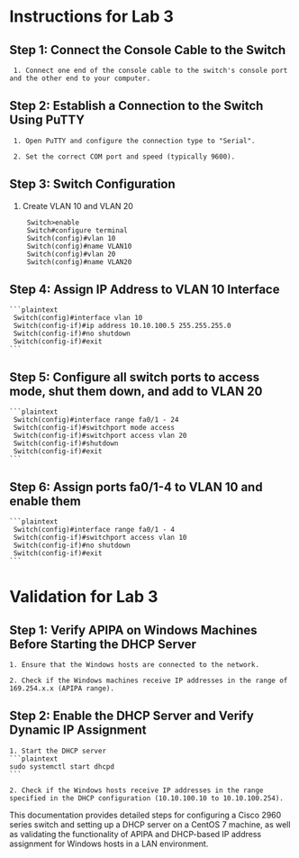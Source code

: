 # Instructions for Lab 3

## Step 1: Connect the Console Cable to the Switch

     1. Connect one end of the console cable to the switch's console port and the other end to your computer.

## Step 2: Establish a Connection to the Switch Using PuTTY

     1. Open PuTTY and configure the connection type to "Serial".

     2. Set the correct COM port and speed (typically 9600).



## Step 3: Switch Configuration
1. Create VLAN 10 and VLAN 20
    ```plaintext
     Switch>enable
     Switch#configure terminal
     Switch(config)#vlan 10
     Switch(config)#name VLAN10
     Switch(config)#vlan 20
     Switch(config)#name VLAN20
    ```

## Step 4: Assign IP Address to VLAN 10 Interface
    ```plaintext
     Switch(config)#interface vlan 10
     Switch(config-if)#ip address 10.10.100.5 255.255.255.0
     Switch(config-if)#no shutdown
     Switch(config-if)#exit
    ```

## Step 5: Configure all switch ports to access mode, shut them down, and add to VLAN 20
    ```plaintext
     Switch(config)#interface range fa0/1 - 24
     Switch(config-if)#switchport mode access
     Switch(config-if)#switchport access vlan 20
     Switch(config-if)#shutdown
     Switch(config-if)#exit
    ```

## Step 6: Assign ports fa0/1-4 to VLAN 10 and enable them
    ```plaintext
     Switch(config)#interface range fa0/1 - 4
     Switch(config-if)#switchport access vlan 10
     Switch(config-if)#no shutdown
     Switch(config-if)#exit 
    ```


# Validation for Lab 3

## Step 1: Verify APIPA on Windows Machines Before Starting the DHCP Server

    1. Ensure that the Windows hosts are connected to the network.

    2. Check if the Windows machines receive IP addresses in the range of 169.254.x.x (APIPA range).

## Step 2: Enable the DHCP Server and Verify Dynamic IP Assignment

    1. Start the DHCP server
    ```plaintext
    sudo systemctl start dhcpd
    ```

    2. Check if the Windows hosts receive IP addresses in the range specified in the DHCP configuration (10.10.100.10 to 10.10.100.254).


This documentation provides detailed steps for configuring a Cisco 2960 series switch and setting up a DHCP server on a CentOS 7 machine, as well as validating the functionality of APIPA and DHCP-based IP address assignment for Windows hosts in a LAN environment.